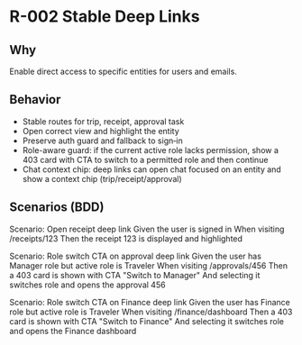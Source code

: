 # R-002 Stable Deep Links

## Why
Enable direct access to specific entities for users and emails.

## Behavior
- Stable routes for trip, receipt, approval task
- Open correct view and highlight the entity
- Preserve auth guard and fallback to sign‑in
- Role-aware guard: if the current active role lacks permission, show a 403 card with CTA to switch to a permitted role and then continue
- Chat context chip: deep links can open chat focused on an entity and show a context chip (trip/receipt/approval)

## Scenarios (BDD)
Scenario: Open receipt deep link
Given the user is signed in
When visiting /receipts/123
Then the receipt 123 is displayed and highlighted

Scenario: Role switch CTA on approval deep link
Given the user has Manager role but active role is Traveler
When visiting /approvals/456
Then a 403 card is shown with CTA "Switch to Manager"
And selecting it switches role and opens the approval 456

Scenario: Role switch CTA on Finance deep link
Given the user has Finance role but active role is Traveler
When visiting /finance/dashboard
Then a 403 card is shown with CTA "Switch to Finance"
And selecting it switches role and opens the Finance dashboard
